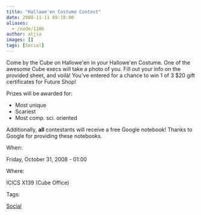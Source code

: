 ```yaml
---
title: "Hallowe'en Costume Contest"
date: 2008-11-11 05:18:00
aliases:
  - /node/1106
author: atjia
images: []
tags: [Social]
---
```


Come by the Cube on Hallowe'en in your Hallowe'en Costume. One of the awesome Cube execs will take a photo of you. Fill out your info on the provided sheet, and voilà! You've entered for a chance to win 1 of 3 $20 gift certificates for Future Shop!

Prizes will be awarded for:

- Most unique
- Scariest
- Most comp. sci. oriented

Additionally, **all** contestants will receive a free Google notebook! Thanks to Google for providing these notebooks.

When:

Friday, October 31, 2008 - 01:00

Where:

ICICS X139 (Cube Office)

Tags:

[Social](/social)
